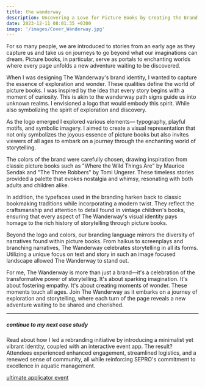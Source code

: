 ```yaml
---
title: the wanderway
description: Uncovering a Love for Picture Books by Creating the Brand Identity & Marketing Plan.
date: 2023-12-11 08:01:35 +0300
image: '/images/Cover_Wanderway.jpg'
---
```


For so many people, we are introduced to stories from an early age as they capture us and take us on journeys to go beyond what our imaginations can dream. Picture books, in particular, serve as portals to enchanting worlds where every page unfolds a new adventure waiting to be discovered.

When I was designing The Wanderway's brand identity, I wanted to capture the essence of exploration and wonder. These qualities define the world of picture books. I was inspired by the idea that every story begins with a moment of curiosity. This is akin to the wanderway path signs guide us into unknown realms. I envisioned a logo that would embody this spirit. While also symbolizing the spirit of exploration and discovery.

As the logo emerged I explored various elements— typography, playful motifs, and symbolic imagery. I aimed to create a visual representation that not only symbolizes the joyous essence of picture books but also invites viewers of all ages to embark on a journey through the enchanting world of storytelling.

The colors of the brand were carefully chosen, drawing inspiration from classic picture books such as "Where the Wild Things Are" by Maurice Sendak and "The Three Robbers" by Tomi Ungerer. These timeless stories provided a palette that evokes nostalgia and whimsy, resonating with both adults and children alike.

In addition, the typefaces used in the branding harken back to classic bookmaking traditions while incorporating a modern twist. They reflect the craftsmanship and attention to detail found in vintage children's books, ensuring that every aspect of The Wanderway's visual identity pays homage to the rich history of storytelling through picture books.

Beyond the logo and colors, our branding language mirrors the diversity of narratives found within picture books. From haikus to screenplays and branching narratives, The Wanderway celebrates storytelling in all its forms. Utilizing a unique focus on text and story in such an image focused landscape allowed The Wanderway to stand out. 

For me, The Wanderway is more than just a brand—it's a celebration of the transformative power of storytelling. It's about sparking imagination. It's about fostering empathy. It's about creating moments of wonder. These moments touch all ages. Join The Wanderway as it embarks on a journey of exploration and storytelling, where each turn of the page reveals a new adventure waiting to be shared and cherished.

---

##### continue to my next case study
Read about how I led a rebranding initiative by introducing a minimalist yet vibrant identity, coupled with an interactive event app. The result? Attendees experienced enhanced engagement, streamlined logistics, and a renewed sense of community, all while reinforcing SEPRO's commitment to excellence in aquatic management.

<a href="https://keilub.com/projects/2-steward/">ultimate applicator event</a>
